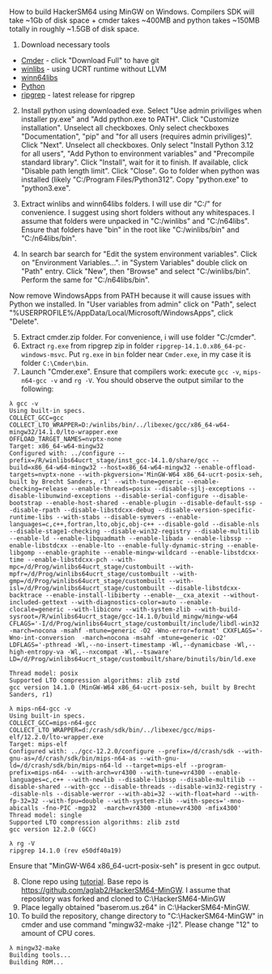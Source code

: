 How to build HackerSM64 using MinGW on Windows. Compilers SDK will take ~1Gb of disk space + cmder takes ~400MB and python takes ~150MB totally in roughly ~1.5GB of disk space.

1) Download necessary tools
 * [Cmder](https://cmder.app/) - click "Download Full" to have git
 * [winlibs](https://github.com/brechtsanders/winlibs_mingw/releases/download/14.1.0posix-18.1.5-11.0.1-ucrt-r1/winlibs-x86_64-posix-seh-gcc-14.1.0-mingw-w64ucrt-11.0.1-r1.zip) - using UCRT runtime without LLVM
 * [winn64libs](https://github.com/aglab2/winn64libs/releases/download/1.2/n64libs.zip)
 * [Python](https://www.python.org/ftp/python/3.12.3/python-3.12.3-amd64.exe)
 * [ripgrep](https://github.com/BurntSushi/ripgrep/releases/download/14.1.0/ripgrep-14.1.0-x86_64-pc-windows-msvc.zip) - latest release for ripgrep

2) Install python using downloaded exe. Select "Use admin priviliges when installer py.exe" and "Add python.exe to PATH". Click "Customize installation". Unselect all checkboxes. Only select checkboxes "Documentation", "pip" and "for all users (requires admin priviliges)". Click "Next". Unselect all checkboxes. Only select "Install Python 3.12 for all users", "Add Python to environment variables" and "Precompile standard library". Click "Install", wait for it to finish.  If available, click "Disable path length limit". Click "Close". Go to folder when python was installed (likely "C:/Program Files/Python312". Copy "python.exe" to "python3.exe".

3) Extract winlibs and winn64libs folders. I will use dir "C:/" for convenience. I suggest using short folders without any whitespaces. I assume that folders were unpacked in "C:/winlibs" and "C:/n64libs". Ensure that folders have "bin" in the root like "C:/winlibs/bin" and "C:/n64libs/bin".
4) In search bar search for "Edit the system environment variables". Click on "Environment Variables...". in "System Variables" double click on "Path" entry. Click "New", then "Browse" and select "C:/winlibs/bin". Perform the same for "C:/n64libs/bin".

Now remove WindowsApps from PATH because it will cause issues with Python we installed. In "User variables from admin" click on "Path", select "%USERPROFILE%/AppData/Local/Microsoft/WindowsApps", click "Delete".

5) Extract cmder.zip folder. For convenience, i will use folder "C:/cmder".
6) Extract `rg.exe` from ripgrep zip in folder `ripgrep-14.1.0.x86_64-pc-windows-msvc`. Put `rg.exe` in `bin` folder near `Cmder.exe`, in my case it is folder `C:\Cmder\bin`.
7) Launch "Cmder.exe". Ensure that compilers work: execute `gcc -v`, `mips-n64-gcc -v` and `rg -V`. You should observe the output similar to the following:
```
λ gcc -v
Using built-in specs.
COLLECT_GCC=gcc
COLLECT_LTO_WRAPPER=D:/winlibs/bin/../libexec/gcc/x86_64-w64-mingw32/14.1.0/lto-wrapper.exe
OFFLOAD_TARGET_NAMES=nvptx-none
Target: x86_64-w64-mingw32
Configured with: ../configure --prefix=/R/winlibs64ucrt_stage/inst_gcc-14.1.0/share/gcc --build=x86_64-w64-mingw32 --host=x86_64-w64-mingw32 --enable-offload-targets=nvptx-none --with-pkgversion='MinGW-W64 x86_64-ucrt-posix-seh, built by Brecht Sanders, r1' --with-tune=generic --enable-checking=release --enable-threads=posix --disable-sjlj-exceptions --disable-libunwind-exceptions --disable-serial-configure --disable-bootstrap --enable-host-shared --enable-plugin --disable-default-ssp --disable-rpath --disable-libstdcxx-debug --disable-version-specific-runtime-libs --with-stabs --disable-symvers --enable-languages=c,c++,fortran,lto,objc,obj-c++ --disable-gold --disable-nls --disable-stage1-checking --disable-win32-registry --disable-multilib --enable-ld --enable-libquadmath --enable-libada --enable-libssp --enable-libstdcxx --enable-lto --enable-fully-dynamic-string --enable-libgomp --enable-graphite --enable-mingw-wildcard --enable-libstdcxx-time --enable-libstdcxx-pch --with-mpc=/d/Prog/winlibs64ucrt_stage/custombuilt --with-mpfr=/d/Prog/winlibs64ucrt_stage/custombuilt --with-gmp=/d/Prog/winlibs64ucrt_stage/custombuilt --with-isl=/d/Prog/winlibs64ucrt_stage/custombuilt --disable-libstdcxx-backtrace --enable-install-libiberty --enable-__cxa_atexit --without-included-gettext --with-diagnostics-color=auto --enable-clocale=generic --with-libiconv --with-system-zlib --with-build-sysroot=/R/winlibs64ucrt_stage/gcc-14.1.0/build_mingw/mingw-w64 CFLAGS='-I/d/Prog/winlibs64ucrt_stage/custombuilt/include/libdl-win32   -march=nocona -msahf -mtune=generic -O2 -Wno-error=format' CXXFLAGS='-Wno-int-conversion  -march=nocona -msahf -mtune=generic -O2' LDFLAGS='-pthread -Wl,--no-insert-timestamp -Wl,--dynamicbase -Wl,--high-entropy-va -Wl,--nxcompat -Wl,--tsaware' LD=/d/Prog/winlibs64ucrt_stage/custombuilt/share/binutils/bin/ld.exe

Thread model: posix
Supported LTO compression algorithms: zlib zstd
gcc version 14.1.0 (MinGW-W64 x86_64-ucrt-posix-seh, built by Brecht Sanders, r1)

λ mips-n64-gcc -v
Using built-in specs.
COLLECT_GCC=mips-n64-gcc
COLLECT_LTO_WRAPPER=d:/crash/sdk/bin/../libexec/gcc/mips-elf/12.2.0/lto-wrapper.exe
Target: mips-elf
Configured with: ../gcc-12.2.0/configure --prefix=/d/crash/sdk --with-gnu-as=/d/crash/sdk/bin/mips-n64-as --with-gnu-ld=/d/crash/sdk/bin/mips-n64-ld --target=mips-elf --program-prefix=mips-n64- --with-arch=vr4300 --with-tune=vr4300 --enable-languages=c,c++ --with-newlib --disable-libssp --disable-multilib --disable-shared --with-gcc --disable-threads --disable-win32-registry --disable-nls --disable-werror --with-abi=32 --with-float=hard --with-fp-32=32 --with-fpu=double --with-system-zlib --with-specs='-mno-abicalls -fno-PIC -mgp32  -march=vr4300 -mtune=vr4300 -mfix4300'
Thread model: single
Supported LTO compression algorithms: zlib zstd
gcc version 12.2.0 (GCC)

λ rg -V
ripgrep 14.1.0 (rev e50df40a19)
```
Ensure that "MinGW-W64 x86_64-ucrt-posix-seh" is present in gcc output.

8) Clone repo using [tutorial](https://github.com/aglab2/tutorials/blob/main/git.md). Base repo is https://github.com/aglab2/HackerSM64-MinGW. I assume that repository was forked and cloned to C:\HackerSM64-MinGW 
9) Place legally obtained "baserom.us.z64" in C:\HackerSM64-MinGW.
10) To build the repository, change directory to "C:\HackerSM64-MinGW" in cmder and use command "mingw32-make -j12". Please change "12" to amount of CPU cores.
```
λ mingw32-make
Building tools...
Building ROM...
```
